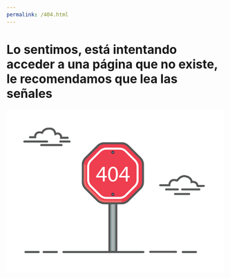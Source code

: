 ```yaml
---
permalink: /404.html
---
```


# __Lo sentimos, está intentando acceder a una página que no existe, le recomendamos que lea las señales__

![Imagen error 404](https://github.com/ULL-ESIT-INF-DSI-2021/ull-esit-inf-dsi-20-21-prct01-iaas-alu0101254678/blob/master/docs/img/404_stop.png)

